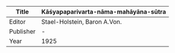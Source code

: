 |Title | Kāśyapaparivarta-nāma-mahāyāna-sūtra 
| --- | --- 
|Editor | Stael-Holstein, Baron A.Von.
|Publisher | -
|Year | 1925